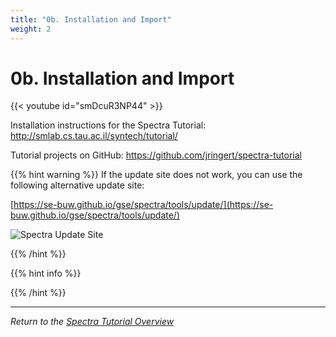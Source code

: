 ```yaml
---
title: "0b. Installation and Import"
weight: 2
---
```


# 0b. Installation and Import

{{< youtube id="smDcuR3NP44" >}}

Installation instructions for the Spectra Tutorial: http://smlab.cs.tau.ac.il/syntech/tutorial/

Tutorial projects on GitHub: https://github.com/jringert/spectra-tutorial

{{% hint warning %}}
If the update site does not work, you can use the following alternative update site:

[https://se-buw.github.io/gse/spectra/tools/update/](https://se-buw.github.io/gse/spectra/tools/update/)

![Spectra Update Site](/gse/img/spectra_update_site.png)

{{% /hint %}}

{{% hint info %}}

{{% /hint %}}

---

*Return to the [Spectra Tutorial Overview](/tutorials/spectra/)*
